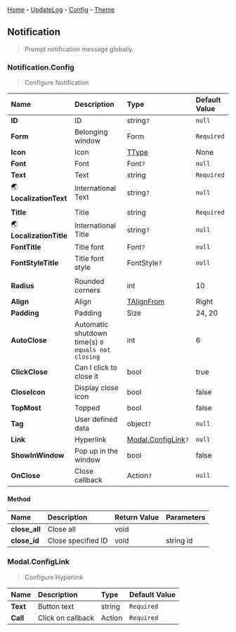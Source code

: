 [Home](../Home.md)・[UpdateLog](../UpdateLog.md)・[Config](../Config.md)・[Theme](../Theme.md)

## Notification

> Prompt notification message globally.

### Notification.Config

> Configure Notification

Name | Description | Type | Default Value |
:--|:--|:--|:--|
**ID** | ID | string`?` | `null` |
**Form** | Belonging window | Form | `Required` |
**Icon** | Icon | [TType](Enum.md#ttype) | None |
**Font** | Font | Font`?` | `null` |
**Text** | Text | string | `Required` |
🌏 **LocalizationText** | International Text | string`?` | `null` |
|||||
**Title** | Title | string | `Required` |
🌏 **LocalizationTitle** | International Title | string`?` | `null` |
**FontTitle** | Title font | Font`?` | `null` |
**FontStyleTitle** | Title font style | FontStyle`?` | `null` |
|||||
**Radius** | Rounded corners | int | 10 |
**Align** | Align | [TAlignFrom](Enum.md#talignfrom) | Right |
**Padding** | Padding | Size | 24, 20 |
**AutoClose** | Automatic shutdown time(s) `0 equals not closing` | int | 6 |
**ClickClose** | Can I click to close it | bool | true |
**CloseIcon** | Display close icon | bool | false |
**TopMost** | Topped | bool | false |
**Tag** | User defined data | object`?` | `null` |
**Link** | Hyperlink | [Modal.ConfigLink](#modal.configlink)`?` | `null` |
**ShowInWindow** | Pop up in the window | bool | false |
**OnClose** | Close callback | Action`?` | `null` |

#### Method

Name | Description | Return Value | Parameters |
:--|:--|:--|:--|
**close_all** | Close all | void | |
**close_id** | Close specified ID | void | string id |

### Modal.ConfigLink

> Configure Hyperlink

Name | Description | Type | Default Value |
:--|:--|:--|:--|
**Text** | Button text | string | `Required` |
**Call** | Click on callback | Action | `Required` |